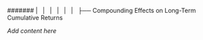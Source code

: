 ####### |   |   |   |   |   |   ├── Compounding Effects on Long-Term Cumulative Returns

*Add content here*